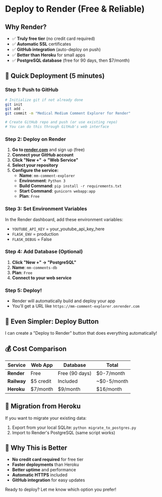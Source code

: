 # Deploy to Render (Free & Reliable)

## Why Render?
- ✅ **Truly free tier** (no credit card required)
- ✅ **Automatic SSL** certificates
- ✅ **GitHub integration** (auto-deploy on push)
- ✅ **Better than Heroku** for small apps
- ✅ **PostgreSQL database** (free for 90 days, then $7/month)

## 🚀 Quick Deployment (5 minutes)

### Step 1: Push to GitHub
```bash
# Initialize git if not already done
git init
git add .
git commit -m "Medical Medium Comment Explorer for Render"

# Create GitHub repo and push (or use existing repo)
# You can do this through GitHub's web interface
```

### Step 2: Deploy on Render
1. **Go to [render.com](https://render.com)** and sign up (free)
2. **Connect your GitHub account**
3. **Click "New +" → "Web Service"**
4. **Select your repository**
5. **Configure the service:**
   - **Name**: `mm-comment-explorer`
   - **Environment**: `Python 3`
   - **Build Command**: `pip install -r requirements.txt`
   - **Start Command**: `gunicorn webapp:app`
   - **Plan**: `Free`

### Step 3: Set Environment Variables
In the Render dashboard, add these environment variables:
- `YOUTUBE_API_KEY` = your_youtube_api_key_here
- `FLASK_ENV` = production
- `FLASK_DEBUG` = False

### Step 4: Add Database (Optional)
1. **Click "New +" → "PostgreSQL"**
2. **Name**: `mm-comments-db`
3. **Plan**: `Free`
4. **Connect to your web service**

### Step 5: Deploy!
- Render will automatically build and deploy your app
- You'll get a URL like `https://mm-comment-explorer.onrender.com`

## 🎯 Even Simpler: Deploy Button

I can create a "Deploy to Render" button that does everything automatically!

## 💰 Cost Comparison

| Service | Web App | Database | Total |
|---------|---------|----------|-------|
| **Render** | Free | Free (90 days) | $0-7/month |
| **Railway** | $5 credit | Included | ~$0-5/month |
| **Heroku** | $7/month | $9/month | $16/month |

## 🔄 Migration from Heroku

If you want to migrate your existing data:
1. Export from your local SQLite: `python migrate_to_postgres.py`
2. Import to Render's PostgreSQL (same script works)

## 🌟 Why This is Better

- **No credit card required** for free tier
- **Faster deployments** than Heroku
- **Better uptime** and performance
- **Automatic HTTPS** included
- **GitHub integration** for easy updates

Ready to deploy? Let me know which option you prefer! 